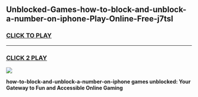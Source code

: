 
## Unblocked-Games-how-to-block-and-unblock-a-number-on-iphone-Play-Online-Free-j7tsl
<h3>
<a href="https://premium76.site?title=how-to-block-and-unblock-a-number-on-iphone&ref=26A">CLICK TO PLAY</a></h3>
<hr>

<h3>
<a href="https://premium76.site?title=how-to-block-and-unblock-a-number-on-iphone&ref=26A">CLICK 2 PLAY</a>
  
</h3>

<a href="https://premium76.site?title=how-to-block-and-unblock-a-number-on-iphone&ref=26A"><img src="https://clearcache.store/games.png"></a>


**how-to-block-and-unblock-a-number-on-iphone games unblocked: Your Gateway to Fun and Accessible Online Gaming**
